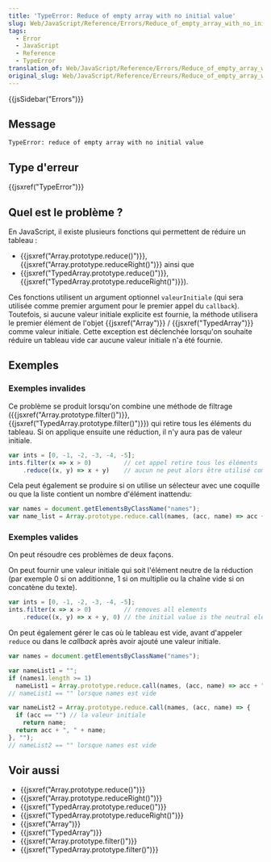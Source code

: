 ```yaml
---
title: 'TypeError: Reduce of empty array with no initial value'
slug: Web/JavaScript/Reference/Errors/Reduce_of_empty_array_with_no_initial_value
tags:
  - Error
  - JavaScript
  - Reference
  - TypeError
translation_of: Web/JavaScript/Reference/Errors/Reduce_of_empty_array_with_no_initial_value
original_slug: Web/JavaScript/Reference/Erreurs/Reduce_of_empty_array_with_no_initial_value
---
```

{{jsSidebar("Errors")}}

## Message

    TypeError: reduce of empty array with no initial value

## Type d'erreur

{{jsxref("TypeError")}}

## Quel est le problème ?

En JavaScript, il existe plusieurs fonctions qui permettent de réduire un tableau :

- {{jsxref("Array.prototype.reduce()")}}, {{jsxref("Array.prototype.reduceRight()")}} ainsi que
- {{jsxref("TypedArray.prototype.reduce()")}},  {{jsxref("TypedArray.prototype.reduceRight()")}}).

Ces fonctions utilisent un argument optionnel `valeurInitiale` (qui sera utilisée comme premier argument pour le premier appel du `callback`). Toutefois, si aucune valeur initiale explicite est fournie, la méthode utilisera le premier élément de l'objet  {{jsxref("Array")}} / {{jsxref("TypedArray")}} comme valeur initiale. Cette exception est déclenchée lorsqu'on souhaite réduire un tableau vide car aucune valeur initiale n'a été fournie.

## Exemples

### Exemples invalides

Ce problème se produit lorsqu'on combine une méthode de filtrage ({{jsxref("Array.prototype.filter()")}}, {{jsxref("TypedArray.prototype.filter()")}}) qui retire tous les éléments du tableau. Si on applique ensuite une réduction, il n'y aura pas de valeur initiale.

```js example-bad
var ints = [0, -1, -2, -3, -4, -5];
ints.filter(x => x > 0)         // cet appel retire tous les éléments
    .reduce((x, y) => x + y)    // aucun ne peut alors être utilisé comme valeur initiale
```

Cela peut également se produire si on utilise un sélecteur avec une coquille ou que la liste contient un nombre d'élément inattendu:

```js example-bad
var names = document.getElementsByClassName("names");
var name_list = Array.prototype.reduce.call(names, (acc, name) => acc + ", " + name);
```

### Exemples valides

On peut résoudre ces problèmes de deux façons.

On peut fournir une valeur initiale qui soit l'élément neutre de la réduction (par exemple 0 si on additionne, 1 si on multiplie ou la chaîne vide si on concatène du texte).

```js example-good
var ints = [0, -1, -2, -3, -4, -5];
ints.filter(x => x > 0)         // removes all elements
    .reduce((x, y) => x + y, 0) // the initial value is the neutral element of the addition
```

On peut également gérer le cas où le tableau est vide, avant d'appeler `reduce` ou dans le _callback_ après avoir ajouté une valeur initiale.

```js example-good
var names = document.getElementsByClassName("names");

var nameList1 = "";
if (names1.length >= 1)
  nameList1 = Array.prototype.reduce.call(names, (acc, name) => acc + ", " + name);
// nameList1 == "" lorsque names est vide

var nameList2 = Array.prototype.reduce.call(names, (acc, name) => {
  if (acc == "") // la valeur initiale
    return name;
  return acc + ", " + name;
}, "");
// nameList2 == "" lorsque names est vide
```

## Voir aussi

- {{jsxref("Array.prototype.reduce()")}}
- {{jsxref("Array.prototype.reduceRight()")}}
- {{jsxref("TypedArray.prototype.reduce()")}}
- {{jsxref("TypedArray.prototype.reduceRight()")}}
- {{jsxref("Array")}}
- {{jsxref("TypedArray")}}
- {{jsxref("Array.prototype.filter()")}}
- {{jsxref("TypedArray.prototype.filter()")}}

